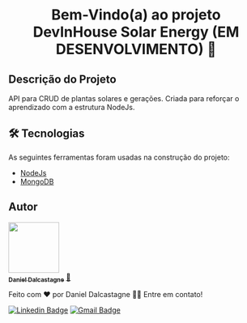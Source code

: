 <h1 align="center">Bem-Vindo(a) ao projeto DevInHouse Solar Energy (EM DESENVOLVIMENTO) 👋</h1>

## Descrição do Projeto

<p align="left">API para CRUD de plantas solares e gerações. Criada para reforçar o aprendizado com a estrutura NodeJs.</p>

## 🛠 Tecnologias

As seguintes ferramentas foram usadas na construção do projeto:

- [NodeJs](https://nodejs.org/en/)
- [MongoDB](https://www.mongodb.com/pt-br)

## Autor

<a href="https://github.com/dalcastagned">
 <img src="https://avatars.githubusercontent.com/u/65626347?v=4" width="100px;"/>
 <br />
 <sub><b>Daniel Dalcastagne</b></sub></a> <a href="https://github.com/dalcastagned">🚀</a>

Feito com ❤️ por Daniel Dalcastagne 👋🏽 Entre em contato!

[![Linkedin Badge](https://img.shields.io/badge/-LINKEDIN-blue?style=flat-square&logo=Linkedin&logoColor=white&link=https://www.linkedin.com/in/daniel-dalcastagne-4baa00179/)](https://www.linkedin.com/in/daniel-dalcastagne-4baa00179/)
[![Gmail Badge](https://img.shields.io/badge/-EMAIL-c14438?style=flat-square&logo=Gmail&logoColor=white&link=mailto:contato@danieldalcastagne.com)](mailto:contato@danieldalcastagne.com)
